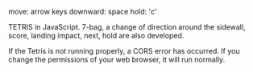move: arrow keys
downward: space 
hold: 'c'

TETRIS in JavaScript. 7-bag,  a change of direction around the sidewall, score, landing impact, next, hold are also developed.


If the Tetris is not running properly, a CORS error has occurred. If you change the permissions of your web browser, it will run normally.
